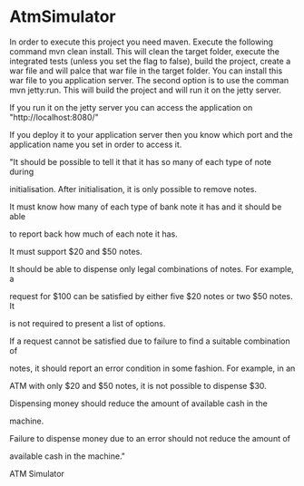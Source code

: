 AtmSimulator
============

In order to execute this project you need maven. Execute the following command mvn clean install. 
This will clean the target folder, execute the integrated tests (unless you set the flag to false), build the project, create a war file and will palce that war file in the target folder. 
You can install this war file to you application server. The second option is to use the comman mvn jetty:run. This will build the project and will run it on the jetty server. 

If you run it on the jetty server you can access the application on "http://localhost:8080/"

If you deploy it to your application server then you know which port and the application name you set in order to access it. 


"It should be possible to tell it that it has so many of each type of note during

initialisation. After initialisation, it is only possible to remove notes. 

 

It must know how many of each type of bank note it has and it should be able 

to report back how much of each note it has. 

 

It must support $20 and $50 notes. 

 

It should be able to dispense only legal combinations of notes. For example, a 

request for $100 can be satisfied by either five $20 notes or two $50 notes. It 

is not required to present a list of options. 

 

If a request cannot be satisfied due to failure to find a suitable combination of 

notes, it should report an error condition in some fashion. For example, in an 

ATM with only $20 and $50 notes, it is not possible to dispense $30. 

 

Dispensing money should reduce the amount of available cash in the 

machine. 

 

Failure to dispense money due to an error should not reduce the amount of 

available cash in the machine."


ATM Simulator
